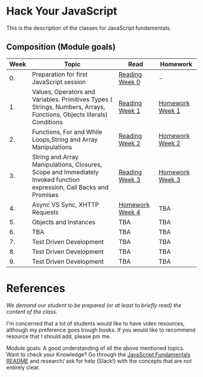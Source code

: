 

# Hack Your JavaScript
This is the description of the classes for JavaScript fundamentals.

## Composition (Module goals)

|Week|Topic|Read|Homework|
|----|-----|----|--------|
|0.|Preparation for first JavaScript session|[Reading Week 0](https://github.com/HackYourFuture/JavaScript/tree/master/Week0)|-|
|1.|Values, Operators and Variables. Primitives Types ( Strings, Numbers, Arrays, Functions, Objects literals) Conditions|[Reading Week 1](https://github.com/HackYourFuture/JavaScript/tree/master/Week1)| [Homework Week 1](https://github.com/HackYourFuture/JavaScript/tree/master/Week1/MAKEME.md)|
|2.|Functions, For and While Loops,String and Array Manipulations |[Reading Week 2](https://github.com/HackYourFuture/JavaScript/tree/master/Week2)|[Homework Week 2](https://github.com/HackYourFuture/JavaScript/tree/master/Week2/MAKEME.md)|
|3.|String and Array Manipulations, Closures, Scope and Immediately Invoked function expression, Call Backs and Promises|[Reading Week 3](https://github.com/HackYourFuture/JavaScript/tree/master/Week3)|[Homework Week 3](https://github.com/HackYourFuture/JavaScript/tree/master/Week3/MAKEME.md)|
|4.|Async VS Sync, XHTTP Requests|[Homework Week 4](https://github.com/HackYourFuture/JavaScript/tree/master/Week4/MAKEME.md)|TBA|
|5.|Objects and Instances|TBA|TBA|
|6.|TBA|TBA|TBA|
|7.|Test Driven Development|TBA|TBA|
|8.|Test Driven Development|TBA|TBA|
|9.|Test Driven Development|TBA|TBA|


# References
_We demand our student to be prepared (or at least to briefly read) the content of the class._

I'm concerned that a lot of students would like to have video resources, although my preference goes trough books.
If you would like to recommend resource that I should add, please pm me.

Module goals:
A good understanding of all the above mentioned topics. Want to check your Knowledge? Go through the [JavaScript Fundamentals README](https://github.com/HackYourFuture/JavaScript/tree/master/fundamentalsand) and research/ ask for help (Slack!) with the concepts that are not entirely clear.

